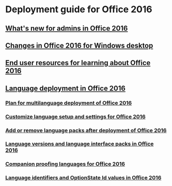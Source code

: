 # Deployment guide for Office 2016
## [What's new for admins in Office 2016](what-s-new-for-admins-in-office-2016.md)
## [Changes in Office 2016 for Windows desktop](changes-in-office-2016-for-windows-desktop.md)
## [End user resources for learning about Office 2016](end-user-resources-for-learning-about-office-2016.md)
## [Language deployment in Office 2016](language-deployment-in-office-2016.md)
### [Plan for multilanguage deployment of Office 2016](plan-for-multilanguage-deployment-of-office-2016.md)
### [Customize language setup and settings for Office 2016](customize-language-setup-and-settings-for-office-2016.md)
### [Add or remove language packs after deployment of Office 2016](add-or-remove-language-packs-after-deployment-of-office-2016.md)
### [Language versions and language interface packs in Office 2016](language-versions-and-language-interface-packs-in-office-2016.md)
### [Companion proofing languages for Office 2016](companion-proofing-languages-for-office-2016.md)
### [Language identifiers and OptionState Id values in Office 2016](language-identifiers-and-optionstate-id-values-in-office-2016.md)



